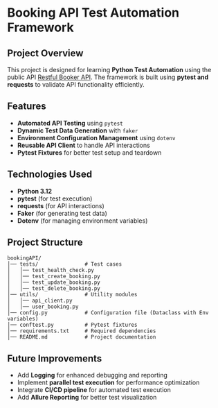 # Booking API Test Automation Framework

## Project Overview
This project is designed for learning **Python Test Automation** using the public API [Restful Booker API](https://restful-booker.herokuapp.com/apidoc/index.html). The framework is built using **pytest and requests** to validate API functionality efficiently.

## Features
- **Automated API Testing** using `pytest`
- **Dynamic Test Data Generation** with `faker`
- **Environment Configuration Management** using `dotenv`
- **Reusable API Client** to handle API interactions
- **Pytest Fixtures** for better test setup and teardown

## Technologies Used
- **Python 3.12**
- **pytest** (for test execution)
- **requests** (for API interactions)
- **Faker** (for generating test data)
- **Dotenv** (for managing environment variables)

## Project Structure
```
bookingAPI/
│── tests/               # Test cases
│   │── test_health_check.py
│   │── test_create_booking.py
│   │── test_update_booking.py
│   │── test_delete_booking.py
│── utils/               # Utility modules
│   │── api_client.py
│   │── user_booking.py
│── config.py            # Configuration file (Dataclass with Env variables)
│── conftest.py          # Pytest fixtures
│── requirements.txt     # Required dependencies
│── README.md            # Project documentation
```

## Future Improvements
- Add **Logging** for enhanced debugging and reporting
- Implement **parallel test execution** for performance optimization
- Integrate **CI/CD pipeline** for automated test execution
- Add **Allure Reporting** for better test visualization

